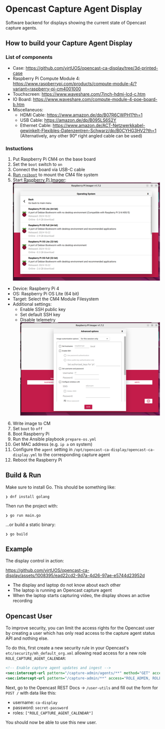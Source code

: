 # Opencast Capture Agent Display

Software backend for displays showing the current state of Opencast capture agents.

## How to build your Capture Agent Display

### List of components

- Case: https://github.com/virtUOS/opencast-ca-display/tree/3d-printed-case
- Raspberry Pi Compute Module 4: https://www.raspberrypi.com/products/compute-module-4/?variant=raspberry-pi-cm4001000
- Touchscreen: https://www.waveshare.com/7inch-hdmi-lcd-c.htm
- IO Board: https://www.waveshare.com/compute-module-4-poe-board-b.htm
- Miscellaneuos:
    - HDMI Cable: https://www.amazon.de/dp/B07R6CWPH1?th=1
    - USB Cable: https://amazon.de/dp/B095LS6S2Y
    - Ethernet Cable: https://www.amazon.de/ACT-Netzwerkkabel-gewinkelt-Flexibles-Datenzentren-Schwarz/dp/B0CYHG3HV2?th=1 (Alternatively, any other 90° right angled cable can be used)

### Instuctions

1. Put Raspberry Pi CM4 on the base board
2. Set the `boot` switch to `on`
3. Connect the board via USB-C cable
4. [Run `rpiboot`](https://github.com/raspberrypi/usbboot) to mount the CM4 file system
5. Start [Raspberry Pi Imager](https://www.raspberrypi.com/software/):
![Raspberry Pi Imager OS.png](assets/Raspberry%20Pi%20Imager%20OS.png)
- Device: Raspberry Pi 4
- OS: Raspberry Pi OS Lite (64 bit)
- Target: Select the CM4 Module Filesystem
- Additional settings:
    - Enable SSH public key
    - Set default SSH key
    - Disable telemetry
![Raspberry Pi settings.png](assets/Raspberry%20Pi%20settings.png)
6. Write image to CM 
7. Set `boot` to `off`
8. Boot Raspberry Pi
9. Run the Ansible playbook `prepare-os.yml`
10. Get MAC address (e.g. `ip a` on system)
11. Configure the `agent` setting in `/opt/opencast-ca-display/opencast-ca-display.yml` to the corresponding capture agent
12. Reboot the Raspberry Pi

## Build & Run

Make sure to install Go. This should be something like:

```
❯ dnf install golang
```

Then run the project with:

```
❯ go run main.go
```

…or build a static binary:

```
❯ go build
```

## Example

The display control in action:

https://github.com/virtUOS/opencast-ca-display/assets/1008395/ead22cd2-9d7a-4d26-97ae-e5744d23952d

- The display and laptop do not know about each other
- The laptop is running an Opencast capture agent
- When the laptop starts capturing video, the display shows an active recording

## Opencast User

To improve security, you can limit the access rights for the Opencast user by
creating a user which has only read access to the capture agent status API and
nothing else.

To do this, first create a new security rule in your Opencast's
`etc/security/mh_default_org.xml` allowing read access for a new role
`ROLE_CAPTURE_AGENT_CALENDAR`:

```xml
<!-- Enable capture agent updates and ingest -->
<sec:intercept-url pattern="/capture-admin/agents/**" method="GET" access="ROLE_ADMIN, ROLE_CAPTURE_AGENT, ROLE_CAPTURE_AGENT_CALENDAR" />
<sec:intercept-url pattern="/capture-admin/**" access="ROLE_ADMIN, ROLE_CAPTURE_AGENT" />
```

Next, go to the Opencast  REST Docs → `/user-utils` and fill out the form for
`POST /` with data like this:

- username: `ca-display`
- password: `secret-password`
- roles: `["ROLE_CAPTURE_AGENT_CALENDAR"]`

You should now be able to use this new user.
